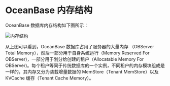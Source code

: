 OceanBase 内存结构 
===================================



OceanBase 数据库内存结构如下图所示：

![内存结构](https://static-aliyun-doc.oss-accelerate.aliyuncs.com/assets/img/zh-CN/4595190061/p169573.png)

从上图可以看到，OceanBase 数据库占用了服务器的大量内存 （OBServer Total Memory），然后一部分用于自身系统运行（Memory Reserved For OBServer)，一部分用于划分给创建的租户（Allocatable Memory For OBServer)。每个租户等同于传统数据库的一个实例，不同租户的内存模块组成是一样的，其内存又分为装载增量数据的 MemStore（Tenant MemStore）以及 KVCache 缓存（Tenant Cache Memory）。
